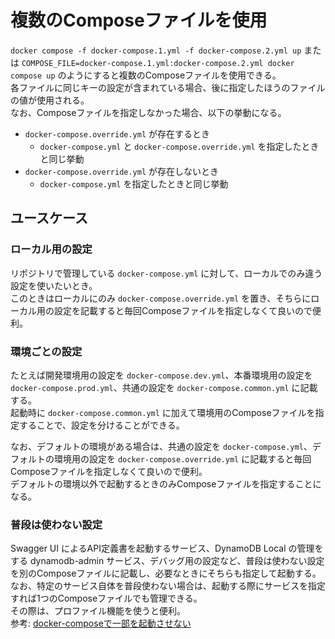 # 複数のComposeファイルを使用

`docker compose -f docker-compose.1.yml -f docker-compose.2.yml up` または `COMPOSE_FILE=docker-compose.1.yml:docker-compose.2.yml docker compose up` のようにすると複数のComposeファイルを使用できる。  
各ファイルに同じキーの設定が含まれている場合、後に指定したほうのファイルの値が使用される。  
なお、Composeファイルを指定しなかった場合、以下の挙動になる。

- `docker-compose.override.yml` が存在するとき
    - `docker-compose.yml` と `docker-compose.override.yml` を指定したときと同じ挙動
- `docker-compose.override.yml` が存在しないとき
    - `docker-compose.yml` を指定したときと同じ挙動


## ユースケース

### ローカル用の設定

リポジトリで管理している `docker-compose.yml` に対して、ローカルでのみ違う設定を使いたいとき。  
このときはローカルにのみ `docker-compose.override.yml` を置き、そちらにローカル用の設定を記載すると毎回Composeファイルを指定しなくて良いので便利。


### 環境ごとの設定

たとえば開発環境用の設定を `docker-compose.dev.yml`、本番環境用の設定を `docker-compose.prod.yml`、共通の設定を `docker-compose.common.yml` に記載する。  
起動時に `docker-compose.common.yml` に加えて環境用のComposeファイルを指定することで、設定を分けることができる。

なお、デフォルトの環境がある場合は、共通の設定を `docker-compose.yml`、デフォルトの環境用の設定を `docker-compose.override.yml` に記載すると毎回Composeファイルを指定しなくて良いので便利。  
デフォルトの環境以外で起動するときのみComposeファイルを指定することになる。


### 普段は使わない設定

Swagger UI によるAPI定義書を起動するサービス、DynamoDB Local の管理をする dynamodb-admin サービス、デバッグ用の設定など、普段は使わない設定を別のComposeファイルに記載し、必要なときにそちらも指定して起動する。  
なお、特定のサービス自体を普段使わない場合は、起動する際にサービスを指定すれば1つのComposeファイルでも管理できる。  
その際は、プロファイル機能を使うと便利。  
参考: [docker-composeで一部を起動させない](./docker-composeで一部を起動させない.md)
